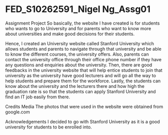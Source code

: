 # FED_S10262591_Nigel Ng_Assg01
Assignment Project
So basically, the website I have created is for students who wants to go to University and for parents who want to know more about universities and make good decisions for their students.

Hence, I created an University website called Stanford University which allows students and parents to navigate through that university and be able to know the different courses, the university offers. Also, parents can contact the university office through their office phone number if they have any questions and enquiries about the university. Then, there are good feedbacks in the university website that will help entice students to join that university as the university have good lecturers and will go all the way to help students and prepare them for the workforce. Lastly, the students can know about the university and the lecturers there and how high the graduation rate is so that the students can apply Stanford University and find an IT job easily from there.

Credits
Media
The photos that were used in the website were obtained from google.com

Acknowledgements
I decided to go with Stanford University as it is a good university for students to be enrolled into.